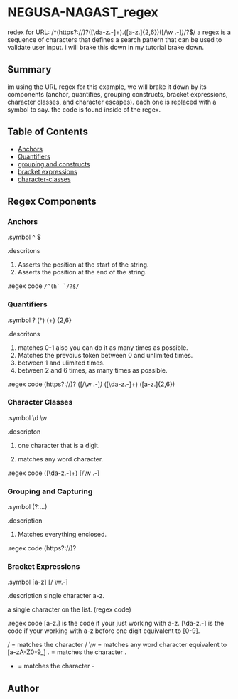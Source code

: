 # NEGUSA-NAGAST_regex

redex for URL:
/^(https?:\/\/)?([\da-z\.-]+)\.([a-z\.]{2,6})([\/\w \.-]*)*\/?$/
a regex is a sequence of characters that defines a search pattern that can be used to validate user input. i will brake this down in my tutorial brake down.

## Summary
im using the URL regex for this example, we will brake it down by its components (anchor, quantifies, grouping constructs, bracket expressions, character classes, and character escapes). each one is replaced with a symbol to say. the code is found inside of the regex.

## Table of Contents

- [Anchors](#anchors)
- [Quantifiers](#quantifiers)
- [grouping and constructs](#grouping-and-capturing)
- [bracket expressions](#bracket-expressions)
- [character-classes](#character-classes)


## Regex Components
### Anchors
.symbol 
^
 $

.descritons

1. Asserts the position at the start of the string.
2. Asserts the position at the end of the string.

.regex code
``/^(h`
`/?$/``
### Quantifiers
.symbol 
?
(*)
(+)
{2,6}

.descritons

1. matches 0-1 also you can do it as many times as possible.
2. Matches the prevoius token between 0 and unlimited times.
3. between 1 and ulimited times.
4. between 2 and 6 times, as many times as possible.

.regex code
(https?:\/\/)?
([\/\w \.-]*)*
([\da-z\.-]+)
([a-z\.]{2,6})


### Character Classes
.symbol
\d
\w

.descripton
1. one character that is a digit.

2. matches any word character.

.regex code
([\da-z\.-]+)
[\/\w \.-]
### Grouping and Capturing
.symbol
(?:...)

.description
1. Matches everything enclosed.

.regex code
(https?:\/\/)?
### Bracket Expressions
.symbol
[a-z]
[\/ \w\.-]

.description
single character a-z.

a single character on the list. (regex code)

.regex code
[a-z\.] is the code if your just working with a-z. [\da-z\.-] is the code if your working with a-z before one digit equivalent to [0-9].

\/ = matches the character /
\w = matches any word character equivalent to [a-zA-Z0-9_]
\. = matches the character .
- = matches the character -

## Author